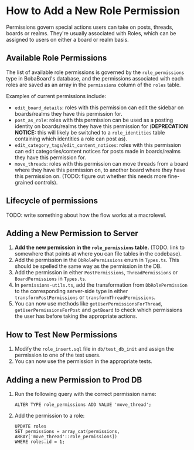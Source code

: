 # How to Add a New Role Permission

Permissions govern special actions users can take on posts, threads, boards or realms. They're usually associated with Roles, which can be assigned to users on either a board or realm basis.

## Available Role Permissions

The list of available role permissions is governed by the `role_permissions` type in BobaBoard's database, and the permissions associated with each roles are saved as an array in the `permissions` column of the `roles` table.

Examples of current permissions include:

- `edit_board_details`: roles with this permission can edit the sidebar on boards/realms they have this permission for.
- `post_as_role`: roles with this permission can be used as a posting identity on boards/realms they have this permission for (**DEPRECATION NOTICE:** this will likely be switched to a `role_identities` table containing which identities a role can post as).
- `edit_category_tags`/`edit_content_notices`: roles with this permission can edit categories/content notices for posts made in boards/realms they have this permission for.
- `move_threads`: roles with this permission can move threads from a board where they have this permission on, to another board where they have this permission on. (TODO: figure out whether this needs more fine-grained controls).

## Lifecycle of permissions

TODO: write something about how the flow works at a macrolevel.

## Adding a New Permission to Server

1. **Add the new permission in the `role_permissions` table.** (TODO: link to somewhere that points at where you can file tables in the codebase).
2. Add the permission in the `DbRolePermissions` enum in `Types.ts`. This should be spelled the same way as the permission in the DB.
3. Add the permission in either `PostPermissions`, `ThreadPermissions` or `BoardPermissions` in `Types.ts`.
4. In `permissions-utils.ts`, add the transformation from `DbRolePermission` to the corresponding server-side type in either `transformPostPermissions` or `transformThreadPermissions`.
5. You can now use methods like `getUserPermissionsForThread`, `getUserPermissionsForPost` and `getBoard` to check which permissions the user has before taking the appropriate actions.

## How to Test New Permissions

1. Modify the `role_insert.sql` file in `db/test_db_init` and assign the permission to one of the test users.
2. You can now use the permission in the appropriate tests.

## Adding a new Permission to Prod DB

1. Run the following query with the correct permission name:
   ```
   ALTER TYPE role_permissions ADD VALUE 'move_thread';
   ```
2. Add the permission to a role:
   ```
   UPDATE roles
   SET permissions = array_cat(permissions, ARRAY['move_thread'::role_permissions])
   WHERE roles.id = 1;
   ```
